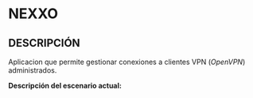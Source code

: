 # NEXXO

## DESCRIPCIÓN

Aplicacion que permite gestionar conexiones a clientes VPN (_OpenVPN_) administrados.

**Descripción del escenario actual:**

